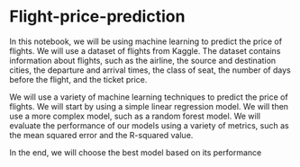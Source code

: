 # Flight-price-prediction
In this notebook, we will be using machine learning to predict the price of flights. We will use a dataset of flights from Kaggle. The dataset contains information about flights, such as the airline, the source and destination cities, the departure and arrival times, the class of seat, the number of days before the flight, and the ticket price.

We will use a variety of machine learning techniques to predict the price of flights. We will start by using a simple linear regression model. We will then use a more complex model, such as a random forest model. We will evaluate the performance of our models using a variety of metrics, such as the mean squared error and the R-squared value.

In the end, we will choose the best model based on its performance
